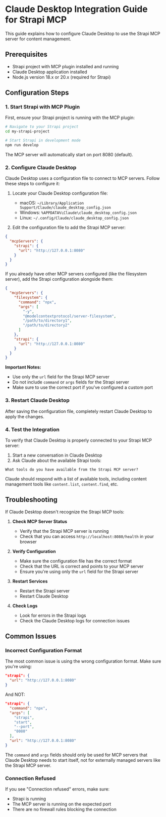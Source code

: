 # Claude Desktop Integration Guide for Strapi MCP

This guide explains how to configure Claude Desktop to use the Strapi MCP server for content management.

## Prerequisites

- Strapi project with MCP plugin installed and running
- Claude Desktop application installed
- Node.js version 18.x or 20.x (required for Strapi)

## Configuration Steps

### 1. Start Strapi with MCP Plugin

First, ensure your Strapi project is running with the MCP plugin:

```bash
# Navigate to your Strapi project
cd my-strapi-project

# Start Strapi in development mode
npm run develop
```

The MCP server will automatically start on port 8080 (default).

### 2. Configure Claude Desktop

Claude Desktop uses a configuration file to connect to MCP servers. Follow these steps to configure it:

1. Locate your Claude Desktop configuration file:
   - macOS: `~/Library/Application Support/Claude/claude_desktop_config.json`
   - Windows: `%APPDATA%\Claude\claude_desktop_config.json`
   - Linux: `~/.config/Claude/claude_desktop_config.json`

2. Edit the configuration file to add the Strapi MCP server:

```json
{
  "mcpServers": {
    "strapi": {
      "url": "http://127.0.0.1:8080"
    }
  }
}
```

If you already have other MCP servers configured (like the filesystem server), add the Strapi configuration alongside them:

```json
{
  "mcpServers": {
    "filesystem": {
      "command": "npx",
      "args": [
        "-y",
        "@modelcontextprotocol/server-filesystem",
        "/path/to/directory1",
        "/path/to/directory2"
      ]
    },
    "strapi": {
      "url": "http://127.0.0.1:8080"
    }
  }
}
```

**Important Notes:**
- Use only the `url` field for the Strapi MCP server
- Do not include `command` or `args` fields for the Strapi server
- Make sure to use the correct port if you've configured a custom port

### 3. Restart Claude Desktop

After saving the configuration file, completely restart Claude Desktop to apply the changes.

### 4. Test the Integration

To verify that Claude Desktop is properly connected to your Strapi MCP server:

1. Start a new conversation in Claude Desktop
2. Ask Claude about the available Strapi tools:

```
What tools do you have available from the Strapi MCP server?
```

Claude should respond with a list of available tools, including content management tools like `content.list`, `content.find`, etc.

## Troubleshooting

If Claude Desktop doesn't recognize the Strapi MCP tools:

1. **Check MCP Server Status**
   - Verify that the Strapi MCP server is running
   - Check that you can access `http://localhost:8080/health` in your browser

2. **Verify Configuration**
   - Make sure the configuration file has the correct format
   - Check that the URL is correct and points to your MCP server
   - Ensure you're using only the `url` field for the Strapi server

3. **Restart Services**
   - Restart the Strapi server
   - Restart Claude Desktop

4. **Check Logs**
   - Look for errors in the Strapi logs
   - Check the Claude Desktop logs for connection issues

## Common Issues

### Incorrect Configuration Format

The most common issue is using the wrong configuration format. Make sure you're using:

```json
"strapi": {
  "url": "http://127.0.0.1:8080"
}
```

And NOT:

```json
"strapi": {
  "command": "npx",
  "args": [
    "strapi",
    "start",
    "--port",
    "8080"
  ],
  "url": "http://127.0.0.1:8080"
}
```

The `command` and `args` fields should only be used for MCP servers that Claude Desktop needs to start itself, not for externally managed servers like the Strapi MCP server.

### Connection Refused

If you see "Connection refused" errors, make sure:
- Strapi is running
- The MCP server is running on the expected port
- There are no firewall rules blocking the connection
